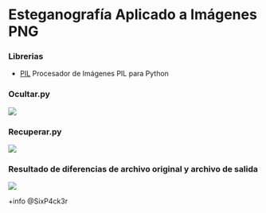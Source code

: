 # Esteganografía Aplicado a Imágenes PNG

### Librerias
- [PIL](https://github.com/python-pillow/Pillow) Procesador de Imágenes PIL para Python


### Ocultar.py
<img src='https://i.imgur.com/tDlgHdf.png'/>

### Recuperar.py
<img src='https://i.imgur.com/VIbz4g5.png'/>

### Resultado de diferencias de archivo original y archivo de salida
<img src='https://i.imgur.com/KsuVd11.png'/>


+info @SixP4ck3r
